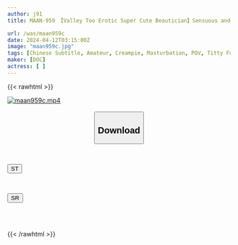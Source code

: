 ```yaml
---
author: j91
title: MAAN-959 【Valley Too Erotic Super Cute Beautician】Sensuous and lewd, she overflows with sensitivity just from lightly touching her breasts! An enchanting erotic body that won't let go once it grabs your c*ck! Even if you cum inside, she'll immediately revive with a cleanup blowjob. The second round involves standing doggy-style throughout the room!!【If.】【Mirei】

url: /was/maan959c
date: 2024-04-12T03:15:00Z
image: "maan959c.jpg"
tags: [Chinese Subtitle, Amateur, Creampie, Masturbation, POV, Titty Fuck, Toy]
maker: [DOC]
actress: [ ]
---
```



{{< rawhtml >}}

<div class="video" data-videoid="WXXKd40D3QubwyZ">
    <a href="javascript:;">
        <img src="/was/maan959c/maan959c.jpg" width="WIDTH" height="HEIGHT" alt="maan959c.mp4" loading="lazy">
    </a>
</div>

<script type="text/javascript" src="https://j91.asia/asset/on-demand-st.js"></script>

<br>
  <link rel="stylesheet" href="https://j91.asia/asset/bs5.css">
  
  <center>
  <button class="btn btn-primary" type="button" data-bs-toggle="collapse" data-bs-target=".multi-collapse" aria-expanded="false" aria-controls="multiCollapseExample1 multiCollapseExample2"><h2>Download</h2></button></center>
</p>
<div class="row">
  <div class="col">
    <div class="collapse multi-collapse" id="multiCollapseExample1">
      <div class="card card-body">
	      	      <br>
<div class="buttons">  
<p><a href="https://streamtape.to/v/WXXKd40D3QubwyZ" target="_blank"><button class="btn-hover color-3"><i class="fa fa-download"></i> ST</button></a></p></div>
    </div>
  </div>
</div>
  <div class="col">
    <div class="collapse multi-collapse" id="multiCollapseExample2">
      <div class="card card-body">
	      <br>
<div class="buttons">
<p><a href="https://rubystm.com/2od4f03x1l5j" target="_blank"><button class="btn-hover color-9"><i class="fa fa-download"></i> SR</button></a></p></div>
<br><br>
      </div>
    </div>
  </div>
</div>

{{< /rawhtml >}}